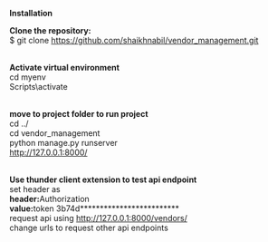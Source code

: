**Installation**<br>

**Clone the repository:**<br>
$ git clone https://github.com/shaikhnabil/vendor_management.git<br><br>

**Activate virtual environment**<br>
cd myenv <br>
Scripts\activate <br><br>

**move to project folder to run project**<br>
cd ../<br>
cd vendor_management<br>
python manage.py runserver<br>
http://127.0.0.1:8000/<br><br>

**Use thunder client extension to test api endpoint**<br>
set header as <br><b>header:</b>Authorization <br><b>value:</b>token 3b74d*************************<br>
request api using http://127.0.0.1:8000/vendors/ <br>
change urls to request other api endpoints<br>
